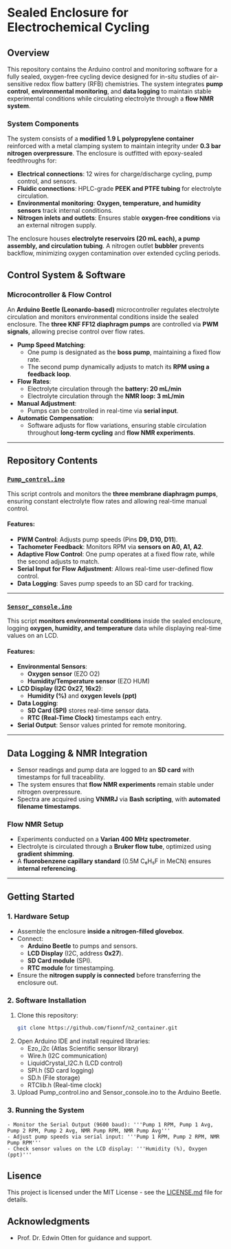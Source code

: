  # Sealed Enclosure for Electrochemical Cycling

## Overview

This repository contains the Arduino control and monitoring software for a fully sealed, oxygen-free cycling device designed for in-situ studies of air-sensitive redox flow battery (RFB) chemistries. The system integrates **pump control**, **environmental monitoring**, and **data logging** to maintain stable experimental conditions while circulating electrolyte through a **flow NMR system**.

### System Components

The system consists of a **modified 1.9 L polypropylene container** reinforced with a metal clamping system to maintain integrity under **0.3 bar nitrogen overpressure**. The enclosure is outfitted with epoxy-sealed feedthroughs for:

- **Electrical connections**: 12 wires for charge/discharge cycling, pump control, and sensors.
- **Fluidic connections**: HPLC-grade **PEEK and PTFE tubing** for electrolyte circulation.
- **Environmental monitoring**: **Oxygen, temperature, and humidity sensors** track internal conditions.
- **Nitrogen inlets and outlets**: Ensures stable **oxygen-free conditions** via an external nitrogen supply.

The enclosure houses **electrolyte reservoirs (20 mL each), a pump assembly, and circulation tubing**. A nitrogen outlet **bubbler** prevents backflow, minimizing oxygen contamination over extended cycling periods.

## Control System & Software

### Microcontroller & Flow Control

An **Arduino Beetle (Leonardo-based)** microcontroller regulates electrolyte circulation and monitors environmental conditions inside the sealed enclosure. The **three KNF FF12 diaphragm pumps** are controlled via **PWM signals**, allowing precise control over flow rates.

- **Pump Speed Matching**:  
  - One pump is designated as the **boss pump**, maintaining a fixed flow rate.  
  - The second pump dynamically adjusts to match its **RPM using a feedback loop**.
- **Flow Rates**:  
  - Electrolyte circulation through the **battery: 20 mL/min**  
  - Electrolyte circulation through the **NMR loop: 3 mL/min**  
- **Manual Adjustment**:  
  - Pumps can be controlled in real-time via **serial input**.
- **Automatic Compensation**:  
  - Software adjusts for flow variations, ensuring stable circulation throughout **long-term cycling** and **flow NMR experiments**.

---

## Repository Contents

### [`Pump_control.ino`](Pump_control.ino)

This script controls and monitors the **three membrane diaphragm pumps**, ensuring constant electrolyte flow rates and allowing real-time manual control.

#### Features:
- **PWM Control**: Adjusts pump speeds (Pins **D9, D10, D11**).
- **Tachometer Feedback**: Monitors RPM via **sensors on A0, A1, A2**.
- **Adaptive Flow Control**: One pump operates at a fixed flow rate, while the second adjusts to match.
- **Serial Input for Flow Adjustment**: Allows real-time user-defined flow control.
- **Data Logging**: Saves pump speeds to an SD card for tracking.

---

### [`Sensor_console.ino`](Sensor_console.ino)

This script **monitors environmental conditions** inside the sealed enclosure, logging **oxygen, humidity, and temperature** data while displaying real-time values on an LCD.

#### Features:
- **Environmental Sensors**:  
  - **Oxygen sensor** (EZO O2)  
  - **Humidity/Temperature sensor** (EZO HUM)  
- **LCD Display (I2C 0x27, 16x2)**:  
  - **Humidity (%)** and **oxygen levels (ppt)**  
- **Data Logging**:
  - **SD Card (SPI)** stores real-time sensor data.
  - **RTC (Real-Time Clock)** timestamps each entry.
- **Serial Output**: Sensor values printed for remote monitoring.

---

## Data Logging & NMR Integration

- Sensor readings and pump data are logged to an **SD card** with timestamps for full traceability.
- The system ensures that **flow NMR experiments** remain stable under nitrogen overpressure.
- Spectra are acquired using **VNMRJ** via **Bash scripting**, with **automated filename timestamps**.

### **Flow NMR Setup**
- Experiments conducted on a **Varian 400 MHz spectrometer**.
- Electrolyte is circulated through a **Bruker flow tube**, optimized using **gradient shimming**.
- A **fluorobenzene capillary standard** (0.5M C₆H₅F in MeCN) ensures **internal referencing**.

---

## Getting Started

### **1. Hardware Setup**
- Assemble the enclosure **inside a nitrogen-filled glovebox**.
- Connect:
  - **Arduino Beetle** to pumps and sensors.
  - **LCD Display** (I2C, address **0x27**).
  - **SD Card module** (SPI).
  - **RTC module** for timestamping.
- Ensure the **nitrogen supply is connected** before transferring the enclosure out.

### **2. Software Installation**
1. Clone this repository:  
   ```bash
   git clone https://github.com/fionnf/n2_container.git
   ```
2. Open Arduino IDE and install required libraries:
	- Ezo_i2c (Atlas Scientific sensor library)
	- Wire.h (I2C communication)
	- LiquidCrystal_I2C.h (LCD control)
	- SPI.h (SD card logging)
	- SD.h (File storage)
	- RTClib.h (Real-time clock)
3.	Upload Pump_control.ino and Sensor_console.ino to the Arduino Beetle.

### **3. Running the System**
	- Monitor the Serial Output (9600 baud): '''Pump 1 RPM, Pump 1 Avg, Pump 2 RPM, Pump 2 Avg, NMR Pump RPM, NMR Pump Avg'''
    - Adjust pump speeds via serial input: '''Pump 1 RPM, Pump 2 RPM, NMR Pump RPM'''
    - Check sensor values on the LCD display: '''Humidity (%), Oxygen (ppt)'''
## Lisence
This project is licensed under the MIT License - see the [LICENSE.md](LICENSE.md) file for details.
## Acknowledgments
- Prof. Dr. Edwin Otten for guidance and support.
